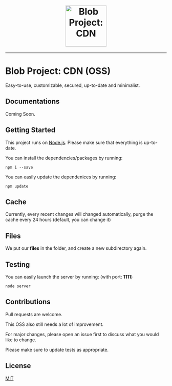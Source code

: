<h1 align="center">
    <a href="https://files.blob-project.com"><img src="https://files.blob-project.com/cluster/maxima/cdn-docs/fox.png" width="128px" alt="Blob Project: CDN"></a>
</h1>

---

# Blob Project: CDN (OSS)
Easy-to-use, customizable, secured, up-to-date and minimalist.

## Documentations
Coming Soon.

## Getting Started
This project runs on [Node.js](https://nodejs.org/en/blog/release/v14.16.0/). Please make sure that everything is up-to-date.

You can install the dependencies/packages by running:
```shell script
npm i --save
```

You can easily update the dependenices by running:
```shell script
npm update
```

## Cache
Currently, every recent changes will changed automatically, purge the cache every 24 hours (default, you can change it)

## Files
We put our **files** in the folder, and create a new subdirectory again.

## Testing
You can easily launch the server by running: (with port: **1111**)
```shell script
node server
```

## Contributions
Pull requests are welcome.

This OSS also still needs a lot of improvement.

For major changes, please open an issue first to discuss what you would like to change.

Please make sure to update tests as appropriate.

## License
[MIT](https://choosealicense.com/licenses/mit/)
